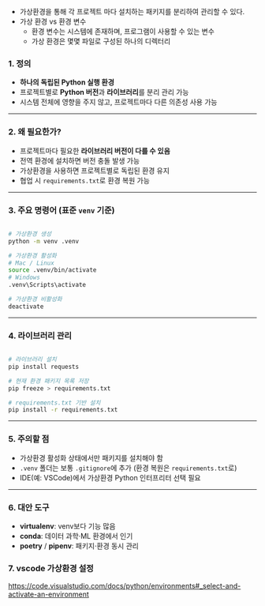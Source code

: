 - 가상환경을 통해 각 프로젝트 마다 설치하는 패키지를 분리하여 관리할 수 있다.
- 가상 환경 vs 환경 변수
    - 환경 변수는 시스템에 존재하며, 프로그램이 사용할 수 있는 변수
    - 가상 환경은 몇몇 파일로 구성된 하나의 디렉터리

### 1. 정의

- **하나의 독립된 Python 실행 환경**
- 프로젝트별로 **Python 버전**과 **라이브러리**를 분리 관리 가능
- 시스템 전체에 영향을 주지 않고, 프로젝트마다 다른 의존성 사용 가능

---

### 2. 왜 필요한가?

- 프로젝트마다 필요한 **라이브러리 버전이 다를 수 있음**
- 전역 환경에 설치하면 버전 충돌 발생 가능
- 가상환경을 사용하면 프로젝트별로 독립된 환경 유지
- 협업 시 `requirements.txt`로 환경 복원 가능

---

### 3. 주요 명령어 (표준 `venv` 기준)

```bash

# 가상환경 생성
python -m venv .venv

# 가상환경 활성화
# Mac / Linux
source .venv/bin/activate
# Windows
.venv\Scripts\activate

# 가상환경 비활성화
deactivate

```

---

### 4. 라이브러리 관리

```bash

# 라이브러리 설치
pip install requests

# 현재 환경 패키지 목록 저장
pip freeze > requirements.txt

# requirements.txt 기반 설치
pip install -r requirements.txt

```

---

### 5. 주의할 점

- 가상환경 활성화 상태에서만 패키지를 설치해야 함
- `.venv` 폴더는 보통 `.gitignore`에 추가 (환경 복원은 `requirements.txt`로)
- IDE(예: VSCode)에서 가상환경 Python 인터프리터 선택 필요

---

### 6. 대안 도구

- **virtualenv**: venv보다 기능 많음
- **conda**: 데이터 과학·ML 환경에서 인기
- **poetry** / **pipenv**: 패키지·환경 동시 관리

### 7.  vscode 가상환경 설정

https://code.visualstudio.com/docs/python/environments#_select-and-activate-an-environment
